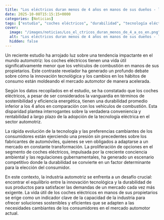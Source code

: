 ```yaml
---
title: "Los eléctricos duran menos de 4 años en manos de sus dueños - la innovación acelerada cambia los hábitos de consumo"
date: 2025-10-08T15:15:15+0000
categories: [Noticias]
tags: ["estudio", "coches eléctricos", "durabilidad", "tecnología eléctrica", "mercado automotriz", "durabilidad de productos", "vida útil"]
cover:
  image: "/images/noticias/Los_el_ctricos_duran_menos_de_4_a_os_en.png"
  alt: "Los eléctricos duran menos de 4 años en manos de sus dueños - la innovación acelerada cambia los hábitos de consumo"
  hidden: false
---
```


Un reciente estudio ha arrojado luz sobre una tendencia impactante en el mundo automotriz: los coches eléctricos tienen una vida útil significativamente menor que los vehículos de combustión en manos de sus propietarios. Este contraste revelador ha generado un profundo debate sobre cómo la innovación tecnológica y los cambios en los hábitos de consumo están moldeando el mercado automotor de manera acelerada.

Según los datos recopilados en el estudio, se ha constatado que los coches eléctricos, a pesar de ser considerados la vanguardia en términos de sostenibilidad y eficiencia energética, tienen una durabilidad promedio inferior a los 4 años en comparación con los vehículos de combustión. Esta disparidad plantea interrogantes sobre la verdadera conveniencia y rentabilidad a largo plazo de la adopción de la tecnología eléctrica en el sector automotriz.

La rápida evolución de la tecnología y las preferencias cambiantes de los consumidores están ejerciendo una presión sin precedentes sobre los fabricantes de automóviles, quienes se ven obligados a adaptarse a un mercado en constante transformación. La proliferación de opciones en el segmento de coches eléctricos, impulsada por la creciente conciencia ambiental y las regulaciones gubernamentales, ha generado un escenario competitivo donde la durabilidad se convierte en un factor determinante para la elección del consumidor.

En este contexto, la industria automotriz se enfrenta a un desafío crucial: encontrar el equilibrio entre la innovación tecnológica y la durabilidad de sus productos para satisfacer las demandas de un mercado cada vez más exigente. La vida útil de los coches eléctricos en manos de sus propietarios se erige como un indicador clave de la capacidad de la industria para ofrecer soluciones sostenibles y eficientes que se adapten a las necesidades cambiantes de los consumidores en el mercado automotor actual.
